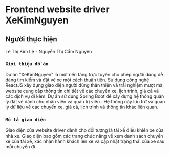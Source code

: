 # Frontend website driver XeKimNguyen

## Người thực hiện

Lê Thị Kim Lệ - Nguyễn Thị Cẩm Nguyên

### `Giới thiệu đồ án`

Dự án "XeKimNguyen" là một nền tảng trực tuyến cho phép người dùng dễ dàng tìm kiếm và đặt vé xe một cách thuận tiện. Sử dụng công nghệ ReactJS xây dựng giao diện người dùng thân thiện và trải nghiệm mượt mà, website cung cấp thông tin chi tiết về các chuyến xe, lịch trình, giá cả và các dịch vụ đi kèm. Dự án sử dụng Spring Boot để xây dựng hệ thống quản lý đặt vé dành cho nhân viên và quản trị viên . Hệ thống này lưu trữ và quản lý dữ liệu về các chuyến xe, giá cả, lịch trình và thông tin khác liên quan.

### `Mô tả giao diện`
Giao diện của website driver dành cho đối tượng là tài xế điều khiển xe của nhà xe.
Giao diện bao gồm các trang chức năng về xem danh sách chuyến xe của tài xế, xác nhận hành khách lên xe và cập nhật trạng thái của xe sau mỗi chuyến đi
